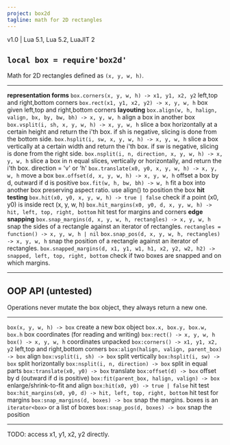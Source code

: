 ```yaml
---
project: box2d
tagline: math for 2D rectangles
---
```


v1.0 | Lua 5.1, Lua 5.2, LuaJIT 2

## `local box = require'box2d'`

Math for 2D rectangles defined as `(x, y, w, h)`.

---------------------------------------------------------------------------------------------- --------------------------------------------
**representation forms**
`box.corners(x, y, w, h) -> x1, y1, x2, y2`                                                    left,top and right,bottom corners
`box.rect(x1, y1, x2, y2) -> x, y, w, h`                                                       box given left,top and right,bottom corners
**layouting**
`box.align(w, h, halign, valign, bx, by, bw, bh) -> x, y, w, h`                                align a box in another box
`box.vsplit(i, sh, x, y, w, h) -> x, y, w, h`                                                  slice a box horizontally at a certain height and return the i'th box. if sh is negative, slicing is done from the bottom side.
`box.hsplit(i, sw, x, y, w, h) -> x, y, w, h`                                                  slice a box vertically at a certain width and return the i'th box. if sw is negative, slicing is done from the right side.
`box.nsplit(i, n, direction, x, y, w, h) -> x, y, w, h`                                        slice a box in n equal slices, vertically or horizontally, and return the i'th box. direction = 'v' or 'h'
`box.translate(x0, y0, x, y, w, h) -> x, y, w, h`                                              move a box
`box.offset(d, x, y, w, h) -> x, y, w, h`                                                      offset a box by d, outward if d is positive
`box.fit(w, h, bw, bh) -> w, h`                                                                fit a box into another box preserving aspect ratio. use align() to position the box
**hit testing**
`box.hit(x0, y0, x, y, w, h) -> true | false`                                                  check if a point (x0, y0) is inside rect (x, y, w, h)
`box.hit_margins(x0, y0, d, x, y, w, h) -> hit, left, top, right, bottom`                      hit test for margins and corners
**edge snapping**
`box.snap_margins(d, x, y, w, h, rectangles) -> x, y, w, h`                                    snap the sides of a rectangle against an iterator of rectangles. `rectangles = function() -> x, y, w, h | nil`
`box.snap_pos(d, x, y, w, h, rectangles) -> x, y, w, h`                                        snap the position of a rectangle against an iterator of rectangles.
`box.snapped_margins(d, x1, y1, w1, h1, x2, y2, w2, h2) -> snapped, left, top, right, bottom`  check if two boxes are snapped and on which margins.
---------------------------------------------------------------------------------------------- --------------------------------------------

## OOP API (untested)

Operations never mutate the box object, they always return a new one.

-------------------------------------------------------------------- --------------------------------------------------------------------
`box(x, y, w, h) -> box`                                             create a new box object
`box.x, box.y, box.w, box.h`                                         box coordinates (for reading and writing)
`box:rect() -> x, y, w, h` <br> `box() -> x, y, w, h`                coordinates unpacked
`box:corners() -> x1, y1, x2, y2`                                    left,top and right,bottom corners
`box:align(halign, valign, parent_box) -> box`                       align
`box:vsplit(i, sh) -> box`                                           split vertically
`box:hsplit(i, sw) -> box`                                           split horizontally
`box:nsplit(i, n, direction) -> box`                                 split in equal parts
`box:translate(x0, y0) -> box`                                       translate
`box:offset(d) -> box`                                               offset by d (outward if d is positive)
`box:fit(parent_box, halign, valign) -> box`                         enlarge/shrink-to-fit and align
`box:hit(x0, y0) -> true | false`                                    hit test
`box:hit_margins(x0, y0, d) -> hit, left, top, right, bottom`        hit test for margins
`box:snap_margins(d, boxes) -> box`                                  snap the margins. boxes is an `iterator<box>` or a list of boxes
`box:snap_pos(d, boxes) -> box`                                      snap the position
-------------------------------------------------------------------- --------------------------------------------------------------------

TODO: access x1, y1, x2, y2 directly.

